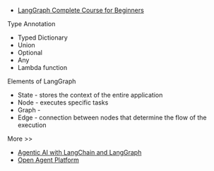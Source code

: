 - [LangGraph Complete Course for Beginners](https://www.youtube.com/watch?v=jGg_1h0qzaM)


Type Annotation
- Typed Dictionary
- Union
- Optional
- Any
- Lambda function

Elements of LangGraph
- State - stores the context of the entire application
- Node - executes specific tasks
- Graph -
- Edge - connection between nodes that determine the flow of the execution

More >>
- [Agentic AI with LangChain and LangGraph](https://www.coursera.org/learn/agentic-ai-with-langchain-and-langgraph)
- [Open Agent Platform](https://oap.langchain.com/) 
